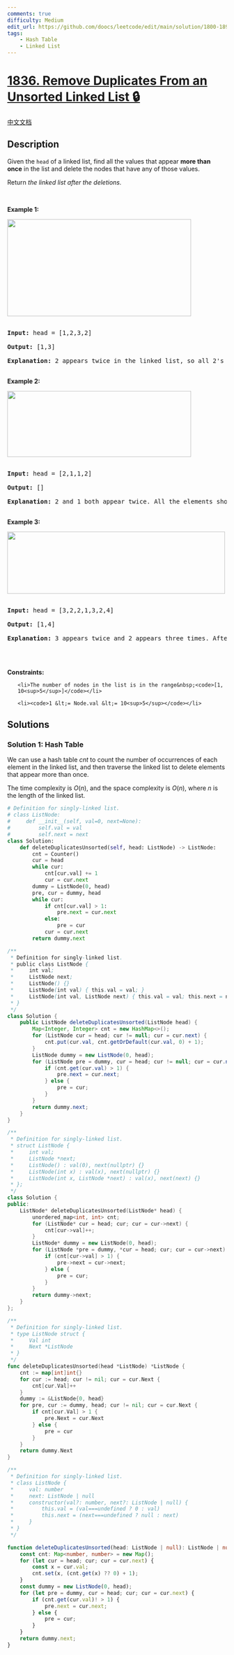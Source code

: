 ```yaml
---
comments: true
difficulty: Medium
edit_url: https://github.com/doocs/leetcode/edit/main/solution/1800-1899/1836.Remove%20Duplicates%20From%20an%20Unsorted%20Linked%20List/README_EN.md
tags:
    - Hash Table
    - Linked List
---
```


<!-- problem:start -->

# [1836. Remove Duplicates From an Unsorted Linked List 🔒](https://leetcode.com/problems/remove-duplicates-from-an-unsorted-linked-list)

[中文文档](/solution/1800-1899/1836.Remove%20Duplicates%20From%20an%20Unsorted%20Linked%20List/README.md)

## Description

<!-- description:start -->

<p>Given the <code>head</code> of a linked list, find all the values that appear <strong>more than once</strong> in the list and delete the nodes that have any of those values.</p>

<p>Return <em>the linked list after the deletions.</em></p>

<p>&nbsp;</p>

<p><strong class="example">Example 1:</strong></p>

<img alt="" src="https://fastly.jsdelivr.net/gh/doocs/leetcode@main/solution/1800-1899/1836.Remove%20Duplicates%20From%20an%20Unsorted%20Linked%20List/images/tmp-linked-list.jpg" style="width: 422px; height: 222px;" />

<pre>

<strong>Input:</strong> head = [1,2,3,2]

<strong>Output:</strong> [1,3]

<strong>Explanation:</strong> 2 appears twice in the linked list, so all 2&#39;s should be deleted. After deleting all 2&#39;s, we are left with [1,3].

</pre>

<p><strong class="example">Example 2:</strong></p>

<img alt="" src="https://fastly.jsdelivr.net/gh/doocs/leetcode@main/solution/1800-1899/1836.Remove%20Duplicates%20From%20an%20Unsorted%20Linked%20List/images/tmp-linked-list-1.jpg" style="width: 422px; height: 151px;" />

<pre>

<strong>Input:</strong> head = [2,1,1,2]

<strong>Output:</strong> []

<strong>Explanation:</strong> 2 and 1 both appear twice. All the elements should be deleted.

</pre>

<p><strong class="example">Example 3:</strong></p>

<img alt="" src="https://fastly.jsdelivr.net/gh/doocs/leetcode@main/solution/1800-1899/1836.Remove%20Duplicates%20From%20an%20Unsorted%20Linked%20List/images/tmp-linked-list-2.jpg" style="width: 500px; height: 142px;" />

<pre>

<strong>Input:</strong> head = [3,2,2,1,3,2,4]

<strong>Output:</strong> [1,4]

<strong>Explanation: </strong>3 appears twice and 2 appears three times. After deleting all 3&#39;s and 2&#39;s, we are left with [1,4].

</pre>

<p>&nbsp;</p>

<p><strong>Constraints:</strong></p>

<ul>

    <li>The number of nodes in the list is in the range&nbsp;<code>[1, 10<sup>5</sup>]</code></li>

    <li><code>1 &lt;= Node.val &lt;= 10<sup>5</sup></code></li>

</ul>

<!-- description:end -->

## Solutions

<!-- solution:start -->

### Solution 1: Hash Table

We can use a hash table $cnt$ to count the number of occurrences of each element in the linked list, and then traverse the linked list to delete elements that appear more than once.

The time complexity is $O(n)$, and the space complexity is $O(n)$, where $n$ is the length of the linked list.

<!-- tabs:start -->

```python
# Definition for singly-linked list.
# class ListNode:
#     def __init__(self, val=0, next=None):
#         self.val = val
#         self.next = next
class Solution:
    def deleteDuplicatesUnsorted(self, head: ListNode) -> ListNode:
        cnt = Counter()
        cur = head
        while cur:
            cnt[cur.val] += 1
            cur = cur.next
        dummy = ListNode(0, head)
        pre, cur = dummy, head
        while cur:
            if cnt[cur.val] > 1:
                pre.next = cur.next
            else:
                pre = cur
            cur = cur.next
        return dummy.next
```

```java
/**
 * Definition for singly-linked list.
 * public class ListNode {
 *     int val;
 *     ListNode next;
 *     ListNode() {}
 *     ListNode(int val) { this.val = val; }
 *     ListNode(int val, ListNode next) { this.val = val; this.next = next; }
 * }
 */
class Solution {
    public ListNode deleteDuplicatesUnsorted(ListNode head) {
        Map<Integer, Integer> cnt = new HashMap<>();
        for (ListNode cur = head; cur != null; cur = cur.next) {
            cnt.put(cur.val, cnt.getOrDefault(cur.val, 0) + 1);
        }
        ListNode dummy = new ListNode(0, head);
        for (ListNode pre = dummy, cur = head; cur != null; cur = cur.next) {
            if (cnt.get(cur.val) > 1) {
                pre.next = cur.next;
            } else {
                pre = cur;
            }
        }
        return dummy.next;
    }
}
```

```cpp
/**
 * Definition for singly-linked list.
 * struct ListNode {
 *     int val;
 *     ListNode *next;
 *     ListNode() : val(0), next(nullptr) {}
 *     ListNode(int x) : val(x), next(nullptr) {}
 *     ListNode(int x, ListNode *next) : val(x), next(next) {}
 * };
 */
class Solution {
public:
    ListNode* deleteDuplicatesUnsorted(ListNode* head) {
        unordered_map<int, int> cnt;
        for (ListNode* cur = head; cur; cur = cur->next) {
            cnt[cur->val]++;
        }
        ListNode* dummy = new ListNode(0, head);
        for (ListNode *pre = dummy, *cur = head; cur; cur = cur->next) {
            if (cnt[cur->val] > 1) {
                pre->next = cur->next;
            } else {
                pre = cur;
            }
        }
        return dummy->next;
    }
};
```

```go
/**
 * Definition for singly-linked list.
 * type ListNode struct {
 *     Val int
 *     Next *ListNode
 * }
 */
func deleteDuplicatesUnsorted(head *ListNode) *ListNode {
	cnt := map[int]int{}
	for cur := head; cur != nil; cur = cur.Next {
		cnt[cur.Val]++
	}
	dummy := &ListNode{0, head}
	for pre, cur := dummy, head; cur != nil; cur = cur.Next {
		if cnt[cur.Val] > 1 {
			pre.Next = cur.Next
		} else {
			pre = cur
		}
	}
	return dummy.Next
}
```

```ts
/**
 * Definition for singly-linked list.
 * class ListNode {
 *     val: number
 *     next: ListNode | null
 *     constructor(val?: number, next?: ListNode | null) {
 *         this.val = (val===undefined ? 0 : val)
 *         this.next = (next===undefined ? null : next)
 *     }
 * }
 */

function deleteDuplicatesUnsorted(head: ListNode | null): ListNode | null {
    const cnt: Map<number, number> = new Map();
    for (let cur = head; cur; cur = cur.next) {
        const x = cur.val;
        cnt.set(x, (cnt.get(x) ?? 0) + 1);
    }
    const dummy = new ListNode(0, head);
    for (let pre = dummy, cur = head; cur; cur = cur.next) {
        if (cnt.get(cur.val)! > 1) {
            pre.next = cur.next;
        } else {
            pre = cur;
        }
    }
    return dummy.next;
}
```

<!-- tabs:end -->

<!-- solution:end -->

<!-- problem:end -->
